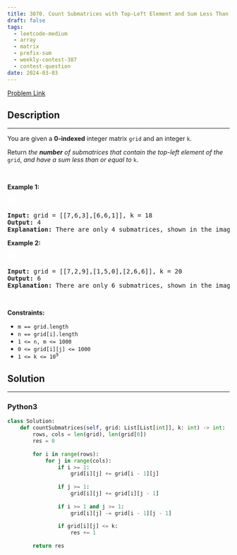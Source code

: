 ```yaml
---
title: 3070. Count Submatrices with Top-Left Element and Sum Less Than k
draft: false
tags: 
  - leetcode-medium
  - array
  - matrix
  - prefix-sum
  - weekly-contest-387
  - contest-question
date: 2024-03-03
---
```


[Problem Link](https://leetcode.com/problems/count-submatrices-with-top-left-element-and-sum-less-than-k/)

## Description

---
<p>You are given a <strong>0-indexed</strong> integer matrix <code>grid</code> and an integer <code>k</code>.</p>

<p>Return <em>the <strong>number</strong> of <span data-keyword="submatrix">submatrices</span> that contain the top-left element of the</em> <code>grid</code>, <em>and have a sum less than or equal to </em><code>k</code>.</p>

<p>&nbsp;</p>
<p><strong class="example">Example 1:</strong></p>
<img alt="" src="https://assets.leetcode.com/uploads/2024/01/01/example1.png" style="padding: 10px; background: #fff; border-radius: .5rem;" />
<pre>
<strong>Input:</strong> grid = [[7,6,3],[6,6,1]], k = 18
<strong>Output:</strong> 4
<strong>Explanation:</strong> There are only 4 submatrices, shown in the image above, that contain the top-left element of grid, and have a sum less than or equal to 18.</pre>

<p><strong class="example">Example 2:</strong></p>
<img alt="" src="https://assets.leetcode.com/uploads/2024/01/01/example21.png" style="padding: 10px; background: #fff; border-radius: .5rem;" />
<pre>
<strong>Input:</strong> grid = [[7,2,9],[1,5,0],[2,6,6]], k = 20
<strong>Output:</strong> 6
<strong>Explanation:</strong> There are only 6 submatrices, shown in the image above, that contain the top-left element of grid, and have a sum less than or equal to 20.
</pre>

<p>&nbsp;</p>
<p><strong>Constraints:</strong></p>

<ul>
	<li><code>m == grid.length </code></li>
	<li><code>n == grid[i].length</code></li>
	<li><code>1 &lt;= n, m &lt;= 1000 </code></li>
	<li><code>0 &lt;= grid[i][j] &lt;= 1000</code></li>
	<li><code>1 &lt;= k &lt;= 10<sup>9</sup></code></li>
</ul>


## Solution

---
### Python3
``` py title='count-submatrices-with-top-left-element-and-sum-less-than-k'
class Solution:
    def countSubmatrices(self, grid: List[List[int]], k: int) -> int:
        rows, cols = len(grid), len(grid[0])
        res = 0
        
        for i in range(rows):
            for j in range(cols):
                if i >= 1: 
                    grid[i][j] += grid[i - 1][j]
                    
                if j >= 1:
                    grid[i][j] += grid[i][j - 1]
                
                if i >= 1 and j >= 1:
                    grid[i][j] -= grid[i - 1][j - 1]
                
                if grid[i][j] <= k:
                    res += 1
        
        return res
```

